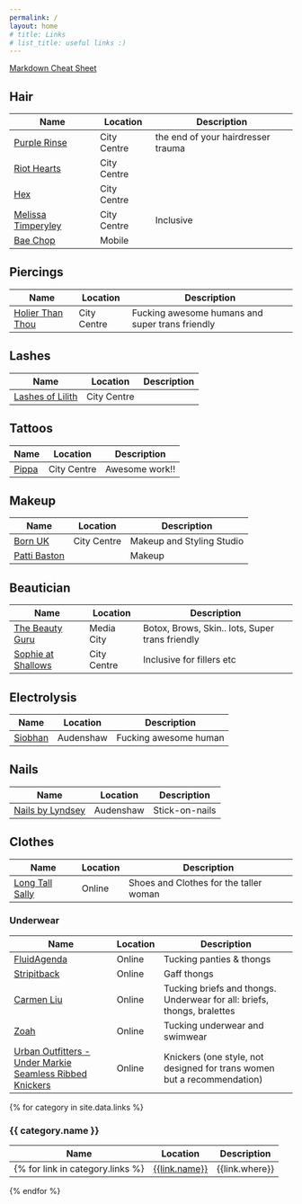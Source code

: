 ```yaml
---
permalink: /
layout: home
# title: Links
# list_title: useful links :)
---
```

[Markdown Cheat Sheet](https://markdown.land/markdown-cheat-sheet)

## Hair

| Name | Location | Description |
| --- | --- | --- |
| [Purple Rinse](https://www.instagram.com/purplerinsesalon/) | City Centre | the end of your hairdresser trauma |
| [Riot Hearts](https://www.instagram.com/riotheartsltd/) | City Centre |  
| [Hex](https://www.instagram.com/hex_hairdressing/) | City Centre | |
| [Melissa Timperyley](https://www.melissa-salons.com/)| City Centre | Inclusive|
| [Bae Chop](https://www.instagram.com/bae_chop) | Mobile | | 


## Piercings

| Name | Location | Description |
| --- | --- | --- |
| [Holier Than Thou](https://www.instagram.com/holierthanthoumanchester/) | City Centre | Fucking awesome humans and super trans friendly |

## Lashes

| Name | Location | Description |
| --- | --- | --- |
| [Lashes of Lilith](https://www.instagram.com/lashes_of_lilith/) | City Centre | |

## Tattoos

| Name | Location | Description |
| --- | --- | --- |
| [Pippa](https://www.instagram.com/pippa.ink/) | City Centre | Awesome work!! |

## Makeup

| Name | Location | Description |
| --- | --- | --- |
| [Born UK](https://born.uk.com/) | City Centre | Makeup and Styling Studio |
| [Patti Baston](https://www.instagram.com/pattibaston/) | | Makeup |


## Beautician

| Name | Location | Description |
| --- | --- | --- |
| [The Beauty Guru](https://www.instagram.com/thebeautygurusalon/) | Media City | Botox, Brows, Skin.. lots, Super trans friendly |
| [Sophie at Shallows](https://booksy.com/en-gb/104332_pure-aesthetics-by-sophie-rn_aesthetic-medicine_628476_manchester) | City Centre | Inclusive for fillers etc|

## Electrolysis

| Name | Location | Description |
| --- | --- | --- |
| [Siobhan](https://www.electrolysisbysiobhan.co.uk/home) | Audenshaw | Fucking awesome human | 

## Nails

| Name | Location | Description |
| --- | --- | --- |
| [Nails by Lyndsey](https://www.etsy.com/shop/NailsbyLyndsey) | Audenshaw | Stick-on-nails | 


## Clothes

| Name | Location | Description |
| --- | --- | --- |
| [Long Tall Sally](https://www.longtallsally.com/) | Online | Shoes and Clothes for the taller woman | 

### Underwear

| Name | Location | Description |
| --- | --- | --- |
| [FluidAgenda](https://www.etsy.com/shop/FluidAgenda) | Online | Tucking panties & thongs |
| [Stripitback](https://www.etsy.com/uk/shop/Stripitback) | Online | Gaff thongs |
| [Carmen Liu](https://www.carmenliulingerie.co.uk/) | Online | Tucking briefs and thongs. Underwear for all: briefs, thongs, bralettes |
| [Zoah](https://zoah.shop/) | Online | Tucking underwear and swimwear |
| [Urban Outfitters - Under Markie Seamless Ribbed Knickers](https://www.urbanoutfitters.com/en-gb/search?q=Out%20From%20Under%20Markie%20Seamless%20Ribbed%20Knickers) | Online | Knickers (one style, not designed for trans women but a recommendation) |

{% for category in site.data.links %}

### {{ category.name }}

| Name | Location | Description |
| --- | --- | --- |
{% for link in category.links %} | [{{link.name}}]({{link.url}}) | {{link.where}} | {{link.info}} |{% endfor %}

{% endfor %}